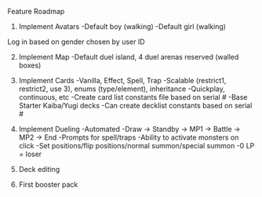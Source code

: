 Feature Roadmap

1. Implement Avatars
-Default boy (walking)
-Default girl (walking)

Log in based on gender chosen by user ID

2. Implement Map
-Default duel island, 4 duel arenas reserved (walled boxes)

3. Implement Cards
-Vanilla, Effect, Spell, Trap
-Scalable (restrict1, restrict2, use 3), enums (type/element), inheritance
-Quickplay, continuous, etc
-Create card list constants file based on serial #
    -Base Starter Kaiba/Yugi decks
        -Can create decklist constants based on serial #

4. Implement Dueling
-Automated
-Draw -> Standby -> MP1 -> Battle -> MP2 -> End
-Prompts for spell/traps
-Ability to activate monsters on click
-Set positions/flip positions/normal summon/special summon
-0 LP = loser

5. Deck editing
6. First booster pack

